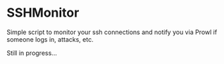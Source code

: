 SSHMonitor
==========

Simple script to monitor your ssh connections and notify you via Prowl if someone logs in, attacks, etc.

Still in progress...
